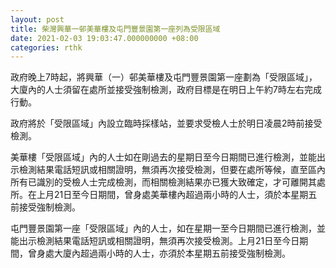 ```yaml
---
layout: post
title: 柴灣興華一邨美華樓及屯門豐景園第一座列為受限區域
date: 2021-02-03 19:03:47.000000000 +08:00
categories: rthk
---
```


政府晚上7時起，將興華（一）邨美華樓及屯門豐景園第一座劃為「受限區域」，大廈內的人士須留在處所並接受強制檢測，政府目標是在明日上午約7時左右完成行動。

政府將於「受限區域」內設立臨時採樣站，並要求受檢人士於明日凌晨2時前接受檢測。

美華樓「受限區域」內的人士如在剛過去的星期日至今日期間已進行檢測，並能出示檢測結果電話短訊或相關證明，無須再次接受檢測，但要在處所等候，直至區內所有已識別的受檢人士完成檢測，而相關檢測結果亦已獲大致確定，才可離開其處所。在上月21日至今日期間，曾身處美華樓內超過兩小時的人士，須於本星期五前接受強制檢測。

屯門豐景園第一座「受限區域」內的人士，如在星期一至今日期間已進行檢測，並能出示檢測結果電話短訊或相關證明，無須再次接受檢測。上月21日至今日期間，曾身處大廈內超過兩小時的人士，亦須於本星期五前接受強制檢測。
